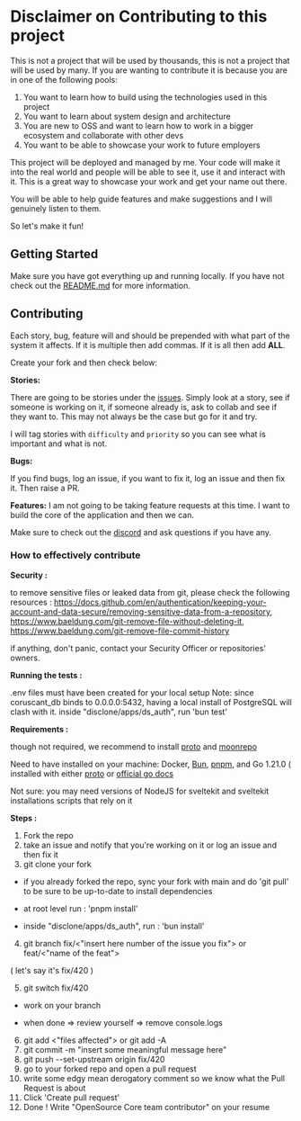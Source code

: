 # Disclaimer on Contributing to this project

This is not a project that will be used by thousands, this is not a project that will be used by many.
If you are wanting to contribute it is because you are in one of the following pools:

1. You want to learn how to build using the technologies used in this project
2. You want to learn about system design and architecture
3. You are new to OSS and want to learn how to work in a bigger ecosystem and collaborate with other devs
4. You want to be able to showcase your work to future employers

This project will be deployed and managed by me. Your code will make it into the real world and people will be able to
see it, use it
and interact with it. This is a great way to showcase your work and get your name out there.

You will be able to help guide features and make suggestions and I will genuinely listen to them.

So let's make it fun!

## Getting Started

Make sure you have got everything up and running locally. If you have not check out the [README.md](./README.md) for
more information.

## Contributing

Each story, bug, feature will and should be prepended with what part of the system it affects. If it is multiple then add commas.
If it is all then add **ALL**.

Create your fork and then check below:

**Stories:**

There are going to be stories under the [issues](https://github.com/codewith-luke/disclone/issues).
Simply look at a story, see if someone is working on it, if someone already is, ask to collab and see if they want to.
This may not always be the case but go for it and try.

I will tag stories with `difficulty` and `priority` so you can see what is important and what is not.

**Bugs:**

If you find bugs, log an issue, if you want to fix it, log an issue and then fix it. Then raise a PR.

**Features:**
I am not going to be taking feature requests at this time. I want to build the core of the application and then we can.

Make sure to check out the [discord](https://discord.gg/46JKsxmSRJ) and ask questions if you have any.

### How to effectively contribute

**Security :**

to remove sensitive files or leaked data from git, please check the following resources :
https://docs.github.com/en/authentication/keeping-your-account-and-data-secure/removing-sensitive-data-from-a-repository,
https://www.baeldung.com/git-remove-file-without-deleting-it,
https://www.baeldung.com/git-remove-file-commit-history

if anything, don't panic, contact your Security Officer or repositories' owners.

**Running the tests :**

.env files must have been created for your local setup
Note: since coruscant_db binds to 0.0.0.0:5432, having a local install of PostgreSQL will clash with it.
inside "disclone/apps/ds_auth", run 'bun test'

**Requirements :**

though not required, we recommend to install [proto](https://moonrepo.dev/docs/proto/install) and [moonrepo](https://moonrepo.dev/docs)

Need to have installed on your machine: Docker, [Bun](https://bun.sh), [pnpm](https://pnpm.io/installation), 
and Go 1.21.0 ( installed with either [proto](https://moonrepo.dev/docs/proto/tools) or [official go docs](https://go.dev/doc/install)

Not sure: you may need versions of NodeJS for sveltekit and sveltekit installations scripts that rely on it

**Steps :**

1. Fork the repo
2. take an issue and notify that you're working on it or log an issue and then fix it
3. git clone your fork

- if you already forked the repo, sync your fork with main and do 'git pull' to be sure to be up-to-date 
to install dependencies

- at root level run : 'pnpm install'

- inside "disclone/apps/ds_auth", run : 'bun install'

4. git branch fix/<"insert here number of the issue you fix"> or feat/<"name of the feat">


( let's say it's fix/420 )


5. git switch fix/420

- work on your branch

- when done => review yourself => remove console.logs

6. git add <"files affected"> or git add -A
7. git commit -m "insert some meaningful message here"
8. git push --set-upstream origin fix/420
9. go to your forked repo and open a pull request
10. write some edgy mean derogatory comment so we know what the Pull Request is about
11. Click 'Create pull request'
12. Done ! Write "OpenSource Core team contributor" on your resume
